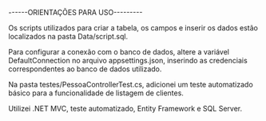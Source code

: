 ------ORIENTAÇÕES PARA USO---------

Os scripts utilizados para criar a tabela, os campos e inserir os dados estão localizados na pasta Data/script.sql.

Para configurar a conexão com o banco de dados, altere a variável DefaultConnection no arquivo appsettings.json, inserindo as credenciais correspondentes ao banco de dados utilizado.

Na pasta testes/PessoaControllerTest.cs, adicionei um teste automatizado básico para a funcionalidade de listagem de clientes.

Utilizei .NET MVC, teste automatizado, Entity Framework e SQL Server.
